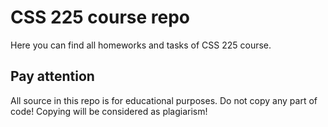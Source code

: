# CSS 225 course repo

Here you can find all homeworks and tasks of CSS 225 course.

## Pay attention 

All source in this repo is for educational purposes. Do not copy any part of code! Сopying will be considered as plagiarism!
